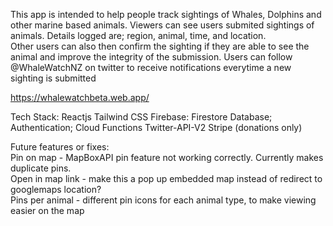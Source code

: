 This app is intended to help people track sightings of Whales, Dolphins and other marine based animals.
Viewers can see users submited sightings of animals. Details logged are; region, animal, time, and location.  
Other users can also then confirm the sighting if they are able to see the animal and improve the integrity of the submission.
Users can follow @WhaleWatchNZ on twitter to receive notifications everytime a new sighting is submitted

 https://whalewatchbeta.web.app/ 
  
  Tech Stack:
      Reactjs
      Tailwind CSS
      Firebase: Firestore Database; Authentication; Cloud Functions
      Twitter-API-V2 
      Stripe (donations only)


  Future features or fixes:  
      Pin on map - MapBoxAPI pin feature not working correctly. Currently makes duplicate pins.          
      Open in map link - make this a pop up embedded map instead of redirect to googlemaps location?  
      Pins per animal - different pin icons for each animal type, to make viewing easier on the map



      